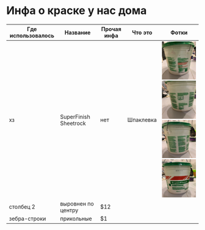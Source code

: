 # Инфа о краске у нас дома

| Где использовалось | Название              | Прочая инфа | Что это   | Фотки                                                                                                                                                                                                               |
| ------------------ | --------------------- | ----------- | --------- | ------------------------------------------------------------------------------------------------------------------------------------------------------------------------------------------------------------------- |
| хз                 | SuperFinish Sheetrock | нет         | Шпаклевка | <img src="./res/1/1.jpg" width="100" height="100" /> <img src="./res/1/2.jpg" width="100" height="100" /> <img src="./res/1/3.jpg" width="100" height="100" /> <img src="./res/1/4.jpg" width="100" height="100" /> |
| столбец 2          | выровнен по центру    | \$12        |
| зебра-строки       | прикольные            | \$1         |
